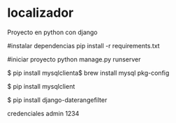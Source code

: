 # localizador
Proyecto en python con django

#instalar dependencias
pip install -r requirements.txt

#iniciar proyecto
python manage.py runserver

$ pip install mysqlclienta$ brew install mysql pkg-config


$ pip install mysqlclient


$ pip install django-daterangefilter

credenciales
admin
1234
